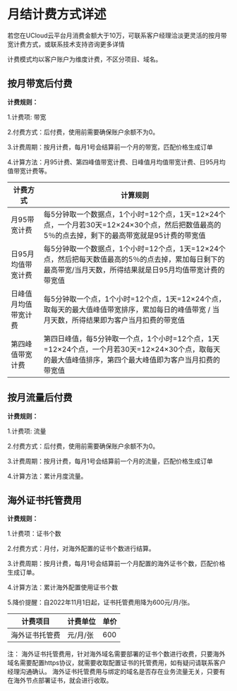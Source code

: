 # 月结计费方式详述

若您在UCloud云平台月消费金额大于10万，可联系客户经理洽淡更灵活的按月带宽计费方式，或联系技术支持咨询更多详情

计费模式均以客户账户为维度计费，不区分项目、域名。

## 按月带宽后付费

**计费规则：**

1.计费项: 带宽

2.付费方式：后付费，使用前需要确保账户余额不为0。

3.计费周期：按月计费，每月1号会结算前一个月的带宽，匹配价格生成订单

4.计算方法：月95计费、第四峰值带宽计费、日峰值月均值带宽计费、日95月均值带宽计费等。

|计费方式|计算规则|
|------|-----|
|月95带宽计费|每5分钟取一个数据点，1个小时=12个点，1天=12×24个点，一个月若30天=12×24×30个点，然后把数值最高的5％的点去掉，剩下的最高带宽就是95计费的带宽值|
|日95月均值带宽计费|每5分钟取一个数据点，1个小时=12个点，1天=12×24个点，然后把每天数值最高的5％的点去掉，累加每日剩下的最高带宽/当月天数，所得结果就是日95月均值带宽计费的带宽值|
|日峰值月均值带宽计费|每5分钟取一个点，1个小时=12个点，1天=12×24个点，取每天的最大值峰值带宽排序，累加每日的峰值带宽 / 当月天数，所得结果即为客户当月扣费的带宽值|
|第四峰值带宽计费|第四日峰值，每5分钟取一个点，1个小时=12个点，1天=12×24个点，一个月若30天=12×24×30个点，取每天的最大值峰值排序，第四个最大峰值即为客户当月扣费的带宽值|

## 按月流量后付费

**计费规则：**

1.计费项: 流量

2.付费方式：后付费，使用前需要确保账户余额不为0。

3.计费周期：按月计费，每月1号会结算前一个月的流量，匹配价格生成订单

4.计算方法：累计月度流量。

## 海外证书托管费用

**计费规则：**

1.计费项：证书个数

2.付费方式：月付，对海外配置的证书个数进行结算。

3.计费周期：按月计费，每月1号会结算前一个月配置的海外证书个数，匹配价格生成订单。

4.计算方法：累计海外配置使用证书个数

5.降价提醒：自2022年11月1日起，证书托管费用降为600元/月/张。

|  计费项目  |   计费单位  |  单价  |
|------------|-----------|----------|
|海外证书托管费|元/月/张|600|

注：
海外证书托管费用，针对海外域名需要部署的证书个数进行收费，只要海外域名需要配置https协议，就需要收取配置证书的托管费用，如有疑问请联系客户经理沟通确认。
海外证书托管费用与绑定的域名是否存在业务流量无关，只要有在海外节点部署证书，就会进行收取。

